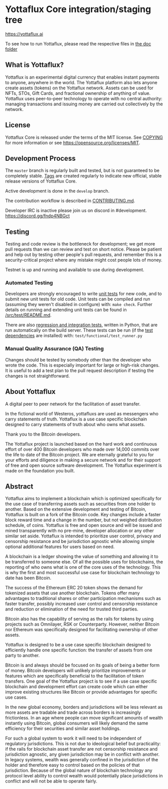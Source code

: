 Yottaflux Core integration/staging tree
=====================================

https://yottaflux.ai

To see how to run Yottaflux, please read the respective files in [the doc folder](doc)


What is Yottaflux?
----------------

Yottaflux is an experimental digital currency that enables instant payments to
anyone, anywhere in the world. The Yottaflux platform also lets anyone create assets (tokens) on the Yottaflux network. 
Assets can be used for NFTs, STOs, Gift Cards, and fractional ownership of anything of value.
Yottaflux uses peer-to-peer technology to operate
with no central authority: managing transactions and issuing money are carried
out collectively by the network. 



License
-------

Yottaflux Core is released under the terms of the MIT license. See [COPYING](COPYING) for more
information or see https://opensource.org/licenses/MIT.

Development Process
-------------------

The `master` branch is regularly built and tested, but is not guaranteed to be
completely stable. [Tags](https://github.com/yottaflux/Yottaflux/tags) are created
regularly to indicate new official, stable release versions of Yottaflux Core.

Active development is done in the `develop` branch. 

The contribution workflow is described in [CONTRIBUTING.md](CONTRIBUTING.md).

Developer IRC is inactive please join us on discord in #development. https://discord.gg/fndp4NBGct

Testing
-------

Testing and code review is the bottleneck for development; we get more pull
requests than we can review and test on short notice. Please be patient and help out by testing
other people's pull requests, and remember this is a security-critical project where any mistake might cost people
lots of money.

Testnet is up and running and available to use during development.

### Automated Testing

Developers are strongly encouraged to write [unit tests](src/test/README.md) for new code, and to
submit new unit tests for old code. Unit tests can be compiled and run
(assuming they weren't disabled in configure) with: `make check`. Further details on running
and extending unit tests can be found in [/src/test/README.md](/src/test/README.md).

There are also [regression and integration tests](/test), written
in Python, that are run automatically on the build server.
These tests can be run (if the [test dependencies](/test) are installed) with: `test/functional/test_runner.py`


### Manual Quality Assurance (QA) Testing

Changes should be tested by somebody other than the developer who wrote the
code. This is especially important for large or high-risk changes. It is useful
to add a test plan to the pull request description if testing the changes is
not straightforward.


About Yottaflux
----------------
A digital peer to peer network for the facilitation of asset transfer.



In the fictional world of Westeros, yottafluxs are used as messengers who carry statements of truth. Yottaflux is a use case specific blockchain designed to carry statements of truth about who owns what assets. 



Thank you to the Bitcoin developers. 

The Yottaflux project is launched based on the hard work and continuous effort of over 400 Bitcoin developers who made over 14,000 commits over the life to date of the Bitcoin project. We are eternally grateful to you for your efforts and diligence in making a secure network and for their support of free and open source software development.  The Yottaflux experiment is made on the foundation you built.


Abstract
----------------
Yottaflux aims to implement a blockchain which is optimized specifically for the use case of transferring assets such as securities from one holder to another. Based on the extensive development and testing of Bitcoin, Yottaflux is built on a fork of the Bitcoin code. Key changes include a faster block reward time and a change in the number, but not weighed distribution schedule, of coins. Yottaflux is free and open source and will be issued and mined transparently with no pre-mine, developer allocation or any other similar set aside. Yottaflux is intended to prioritize user control, privacy and censorship resistance and be jurisdiction agnostic while allowing simple optional additional features for users based on need.



A blockchain is a ledger showing the value of something and allowing it to be transferred to someone else. Of all the possible uses for blockchains, the reporting of who owns what is one of the core uses of the technology.  This is why the first and most successful use case for blockchain technology to date has been Bitcoin.

The success of the Ethereum ERC 20 token shows the demand for tokenized assets that use another blockchain.  Tokens offer many advantages to traditional shares or other participation mechanisms such as faster transfer, possibly increased user control and censorship resistance and reduction or elimination of the need for trusted third parties.

Bitcoin also has the capability of serving as the rails for tokens by using projects such as Omnilayer, RSK or Counterparty. However, neither Bitcoin nor Ethereum was specifically designed for facilitating ownership of other assets. 

Yottaflux is designed to be a use case specific blockchain designed to efficiently handle one specific function: the transfer of assets from one party to another.

Bitcoin is and always should be focused on its goals of being a better form of money. Bitcoin developers will unlikely prioritize improvements or features which are specifically beneficial to the facilitation of token transfers.  One goal of the Yottaflux project is to see if a use case specific blockchain and development effort can create code which can either improve existing structures like Bitcoin or provide advantages for specific use cases.

In the new global economy, borders and jurisdictions will be less relevant as more assets are tradable and trade across borders is increasingly frictionless. In an age where people can move significant amounts of wealth instantly using Bitcoin, global consumers will likely demand the same efficiency for their securities and similar asset holdings.

For such a global system to work it will need to be independent of regulatory jurisdictions.  This is not due to ideological belief but practicality: if the rails for blockchain asset transfer are not censorship resistance and jurisdiction agnostic, any given jurisdiction may be in conflict with another.  In legacy systems, wealth was generally confined in the jurisdiction of the holder and therefore easy to control based on the policies of that jurisdiction. Because of the global nature of blockchain technology any protocol level ability to control wealth would potentially place jurisdictions in conflict and will not be able to operate fairly.  

